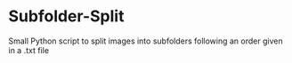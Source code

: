 # Subfolder-Split
Small Python script to split images into subfolders following an order given in a .txt file

